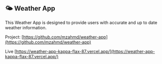 ## 🌤️  Weather App

This Weather App is designed to provide users with accurate and up to date weather information.

Project: [https://github.com/mzahmd/weather-app](https://github.com/mzahmd/weather-app)

Live [https://weather-app-kappa-flax-87.vercel.app/](https://weather-app-kappa-flax-87.vercel.app/)
